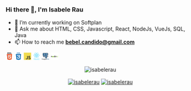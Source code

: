 ### Hi there 👋, I'm Isabele Rau

- 🔭 I’m currently working on Softplan
- 💬 Ask me about HTML, CSS, Javascript, React, NodeJs, VueJs, SQL, Java
- 📫 How to reach me **bebel.candido@gmail.com**

<p align="left">
<img src="https://raw.githubusercontent.com/devicons/devicon/master/icons/html5/html5-original-wordmark.svg" alt="html5"  width="20" height="20"/>
<img src="https://raw.githubusercontent.com/devicons/devicon/master/icons/css3/css3-plain-wordmark.svg" alt="css3"  width="20" height="20"/>
<img src="https://raw.githubusercontent.com/devicons/devicon/master/icons/javascript/javascript-original.svg" alt="javascript" width="20" height="20"/>
<img src="https://raw.githubusercontent.com/devicons/devicon/master/icons/react/react-original-wordmark.svg" alt="react" width="20" height="20"/>
<img src="https://raw.githubusercontent.com/devicons/devicon/master/icons/postgresql/postgresql-original-wordmark.svg" alt="postgresql" width="20" height="20"/>
<img src="https://raw.githubusercontent.com/devicons/devicon/master/icons/nodejs/nodejs-original-wordmark.svg" alt="nodejs" width="20" height="20"/></p>
<p align="center">
<img src="https://github-readme-stats.vercel.app/api?username=isabelerau&show_icons=true" alt="isabelerau"/> 
</p>

<p align="center">
<a href="https://twitter.com/CandidoRau" target="blank"><img align="center" src="https://cdn.jsdelivr.net/npm/simple-icons@3.0.1/icons/twitter.svg" alt="isabelerau" height="20" width="20" /></a>
<a href="https://linkedin.com/in/isabelerau" target="blank"><img align="center" src="https://cdn.jsdelivr.net/npm/simple-icons@3.0.1/icons/linkedin.svg" alt="isabelerau" height="20" width="20" /></a>
</p>

<!--
**isabelerau/isabelerau** is a ✨ _special_ ✨ repository because its `README.md` (this file) appears on your GitHub profile.

Here are some ideas to get you started:

- 🌱 I’m currently learning
- 👯 I’m looking to collaborate on ...
- 🤔 I’m looking for help with ...
- 😄 Pronouns: ...
- ⚡ Fun fact: ...
-->
